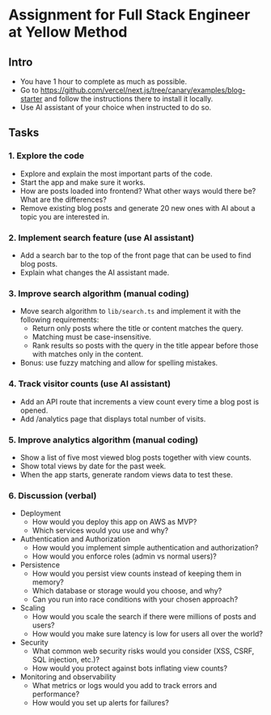 # Assignment for Full Stack Engineer at Yellow Method

## Intro
- You have 1 hour to complete as much as possible.  
- Go to https://github.com/vercel/next.js/tree/canary/examples/blog-starter and follow the instructions there to install it locally.
- Use AI assistant of your choice when instructed to do so.

## Tasks

### 1. Explore the code
- Explore and explain the most important parts of the code.
- Start the app and make sure it works.
- How are posts loaded into frontend? What other ways would there be? What are the differences?
- Remove existing blog posts and generate 20 new ones with AI about a topic you are interested in.

### 2. Implement search feature (use AI assistant)
- Add a search bar to the top of the front page that can be used to find blog posts.
- Explain what changes the AI assistant made.

### 3. Improve search algorithm (manual coding)
- Move search algorithm to `lib/search.ts` and implement it with the following requirements:
  - Return only posts where the title or content matches the query.
  - Matching must be case-insensitive.
  - Rank results so posts with the query in the title appear before those with matches only in the content.
- Bonus: use fuzzy matching and allow for spelling mistakes.

### 4. Track visitor counts (use AI assistant)
- Add an API route that increments a view count every time a blog post is opened.
- Add /analytics page that displays total number of visits.

### 5. Improve analytics algorithm (manual coding)
- Show a list of five most viewed blog posts together with view counts.
- Show total views by date for the past week.
- When the app starts, generate random views data to test these.

### 6. Discussion (verbal)
- Deployment
  - How would you deploy this app on AWS as MVP?
  - Which services would you use and why?
- Authentication and Authorization
  - How would you implement simple authentication and authorization?
  - How would you enforce roles (admin vs normal users)?
- Persistence
  - How would you persist view counts instead of keeping them in memory?
  - Which database or storage would you choose, and why?
  - Can you run into race conditions with your chosen approach?
- Scaling
  - How would you scale the search if there were millions of posts and users?
  - How would you make sure latency is low for users all over the world?
- Security
  - What common web security risks would you consider (XSS, CSRF, SQL injection, etc.)?
  - How would you protect against bots inflating view counts?
- Monitoring and observability
  - What metrics or logs would you add to track errors and performance?
  - How would you set up alerts for failures?
